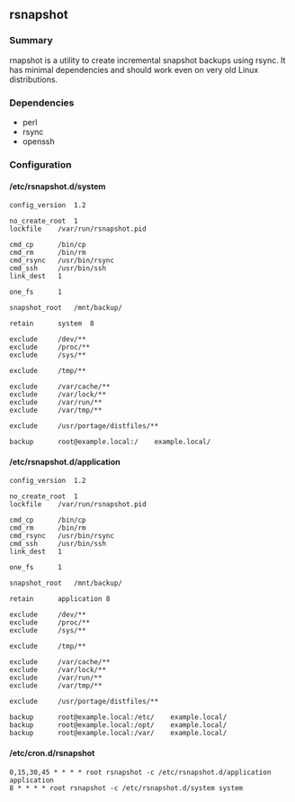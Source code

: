 ## rsnapshot


### Summary

rnapshot is a utility to create incremental snapshot backups using rsync. It has minimal dependencies and should work even on very old Linux distributions.


### Dependencies

* perl
* rsync
* openssh


### Configuration


#### /etc/rsnapshot.d/system

```rsnapshot
config_version	1.2

no_create_root	1
lockfile	/var/run/rsnapshot.pid

cmd_cp		/bin/cp
cmd_rm		/bin/rm
cmd_rsync	/usr/bin/rsync
cmd_ssh		/usr/bin/ssh
link_dest	1

one_fs		1

snapshot_root	/mnt/backup/

retain		system	8

exclude		/dev/**
exclude		/proc/**
exclude		/sys/**

exclude		/tmp/**

exclude		/var/cache/**
exclude		/var/lock/**
exclude		/var/run/**
exclude		/var/tmp/**

exclude		/usr/portage/distfiles/**

backup		root@example.local:/	example.local/
```


#### /etc/rsnapshot.d/application

```rsnapshot
config_version	1.2

no_create_root	1
lockfile	/var/run/rsnapshot.pid

cmd_cp		/bin/cp
cmd_rm		/bin/rm
cmd_rsync	/usr/bin/rsync
cmd_ssh		/usr/bin/ssh
link_dest	1

one_fs		1

snapshot_root	/mnt/backup/

retain		application	8

exclude		/dev/**
exclude		/proc/**
exclude		/sys/**

exclude		/tmp/**

exclude		/var/cache/**
exclude		/var/lock/**
exclude		/var/run/**
exclude		/var/tmp/**

exclude		/usr/portage/distfiles/**

backup		root@example.local:/etc/	example.local/
backup		root@example.local:/opt/	example.local/
backup		root@example.local:/var/	example.local/
```


#### /etc/cron.d/rsnapshot

```cron
0,15,30,45 * * * * root rsnapshot -c /etc/rsnapshot.d/application application
8 * * * * root rsnapshot -c /etc/rsnapshot.d/system system
```
